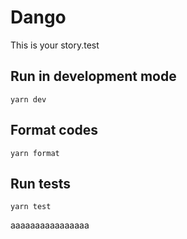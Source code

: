 # Dango

This is your story.test


## Run in development mode

```
yarn dev
```

## Format codes

```
yarn format
```

## Run tests

```
yarn test
```
aaaaaaaaaaaaaaaa